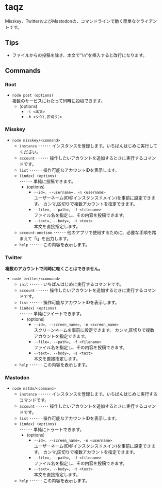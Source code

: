 # taqz

Misskey、TwitterおよびMastodonの、コマンドラインで動く簡単なクライアントです。

## Tips

- ファイルからの投稿を除き、本文で"\n"を挿入すると改行になります。

## Commands

### Root

- `node post (options)`  
  複数のサービスにわたって同時に投稿できます。
  * (options)
    * `-t <本文>`
    * `-h <タグ(,区切り)>`

### Misskey

- `node misskey/<command>`
  * `instance`  ･･････ インスタンスを登録します。いちばんはじめに実行してください。
  * `account`   ･･････ 操作したいアカウントを追加するときに実行するコマンドです。
  * `list`      ･･････ 操作可能なアカウントIDを表示します。
  * `(index) (options)`  
            ･･････ 単純に投稿できます。
    * (options)
      *  `--id=, --username=, -n <username>`  
            ユーザーネーム(ID@インスタンスドメイン)を事前に設定できます。
            カンマ,区切りで複数アカウントを指定できます。
      *  `--file=, --path=, -f <filename>`  
            ファイル名を指定し、その内容を投稿できます。
      *  `--text=, --body=, -t <text>`  
            本文を直接指定します。
  * `account-onetime`   ･･････ 他のアプリで使用するために、必要な手順を踏まえて「i」を出力します。
  * `help`      ･･････ この内容を表示します。


### Twitter

**複数のアカウントで同時に呟くことはできません。**

- `node twitter/<command>`
  * `init`      ･･････ いちばんはじめに実行するコマンドです。
  * `account`   ･･････ 操作したいアカウントを追加するときに実行するコマンドです。
  * `list`      ･･････ 操作可能なアカウントIDを表示します。
  * `(index) (options)`  
            ･･････ 単純にツイートできます。
    * (options)
      *  `--id=, --screen_name=, -n <screen_name>`  
            スクリーンネームを事前に設定できます。
            カンマ,区切りで複数アカウントを指定できます。
      *  `--file=, --path=, -f <filename>`  
            ファイル名を指定し、その内容を投稿できます。
      *  `--text=, --body=, -s <text>`  
            本文を直接指定します。
  * `help`      ･･････ この内容を表示します。


### Mastodon

- `node mstdn/<command>`
  * `instance`  ･･････ インスタンスを登録します。いちばんはじめに実行するコマンドです。
  * `account`   ･･････ 操作したいアカウントを追加するときに実行するコマンドです。
  * `list`      ･･････ 操作可能なアカウントIDを表示します。
  * `(index) (options)`  
            ･･････ 単純にトゥートできます。
    * (options)
      *  `--id=, --screem_name=, -n <username>`  
            ユーザーネーム(ID@インスタンスドメイン)を事前に設定できます。
            カンマ,区切りで複数アカウントを指定できます。
      *  `--file=, --path=, -f <filename>`  
            ファイル名を指定し、その内容を投稿できます。
      *  `--text=, --body=, -t <text>`  
            本文を直接指定します。
  * `help`      ･･････ この内容を表示します。
